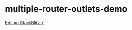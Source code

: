 # multiple-router-outlets-demo

[Edit on StackBlitz ⚡️](https://stackblitz.com/edit/multiple-router-outlets-demo)